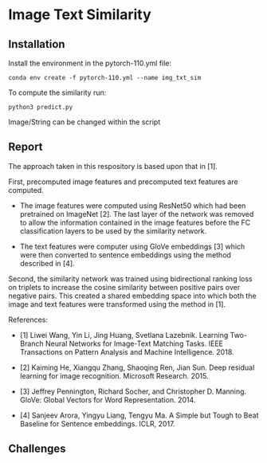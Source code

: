 # Image Text Similarity

## Installation
Install the environment in the pytorch-110.yml file:
```
conda env create -f pytorch-110.yml --name img_txt_sim
```
To compute the similarity run:
```
python3 predict.py
```
Image/String can be changed within the script

## Report

The approach taken in this respository is based upon that in [1].

First, precomputed image features and precomputed text features are computed.

* The image features were computed using ResNet50 which had been pretrained on ImageNet [2]. The last layer of the network was removed to allow the information contained in the image features before the FC classification layers to be used by the similarity network.

* The text features were computer using GloVe embeddings [3] which were then converted to sentence embeddings using the method described in [4].

Second, the similarity network was trained using bidirectional ranking loss on triplets to increase the cosine similarity between positive pairs over negative pairs. This created a shared embedding space into which both the image and text features were transformed using the method in [1].

References:

* [1] Liwei Wang, Yin Li, Jing Huang, Svetlana Lazebnik. Learning Two-Branch Neural Networks for Image-Text Matching Tasks. IEEE Transactions on Pattern Analysis and Machine Intelligence. 2018.

* [2] Kaiming He, Xiangqu Zhang, Shaoqing Ren, Jian Sun. Deep residual learning for image recognition. Microsoft Research. 2015.

* [3] Jeffrey Pennington, Richard Socher, and Christopher D. Manning. GloVe: Global Vectors for Word Representation. 2014.

* [4] Sanjeev Arora, Yingyu Liang, Tengyu Ma. A Simple but Tough to Beat Baseline for Sentence embeddings. ICLR, 2017.


## Challenges
